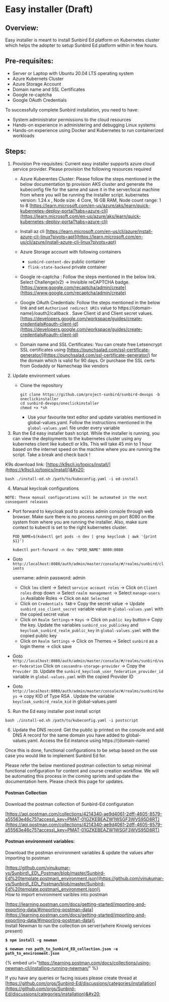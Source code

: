 # Easy installer (Draft)

## Overview:&#x20;

Easy installer is meant to install Sunbird Ed platform on Kubernetes cluster which helps the adopter to setup Sunbird Ed platform within in few hours.&#x20;

## Pre-requisites:

* Server or Laptop with Ubuntu 20.04 LTS operating system
* Azure Kubernets Cluster
* Azure Storage Account
* Domain name and SSL Certificates
* Google re-captcha
* Google OAuth Credentials

To successfully complete Sunbird installation, you need to have:

* System administrator permissions to the cloud resources
* Hands-on experience in administering and debugging Linux systems
* Hands-on experience using Docker and Kubernetes to run containerized workloads

## Steps:

1. Provision Pre-requisites: Current easy installer supports azure cloud service provider. Please provision the following resources required&#x20;
   * Azure Kuberentes Cluster: Please follow the steps mentioned in the below documentation tp provision AKS cluster and generate the kubeconfig file for the same and save it in the server/local machine from where you will be running the installer script. kubernetes version: 1.24.x , Node size: 4 Core, 16 GB RAM, Node count range: 1 to 8   [https://learn.microsoft.com/en-us/azure/aks/learn/quick-kubernetes-deploy-portal?tabs=azure-cli](https://learn.microsoft.com/en-us/azure/aks/learn/quick-kubernetes-deploy-portal?tabs=azure-cli)
   * Install az cli [https://learn.microsoft.com/en-us/cli/azure/install-azure-cli-linux?pivots=apt](https://learn.microsoft.com/en-us/cli/azure/install-azure-cli-linux?pivots=apt)
   *   Azure Storage account with following containers

       * `sunbird-content-dev` public container
       * `flink-state-backend` private container


   * Google re-captcha : Follow the steps mentioned in the below link. Select Challenge(v2) -> Invisible reCAPTCHA badge. [https://www.google.com/recaptcha/admin/create](https://www.google.com/recaptcha/admin/create)
   * Google OAuth Credentials: Follow the steps mentioned in the below link and set `Authorised redirect URIs` value to https://{domain-name}/oauth2/callback .  Save Client id and Client secret values. [https://developers.google.com/workspace/guides/create-credentials#oauth-client-id](https://developers.google.com/workspace/guides/create-credentials#oauth-client-id)
   * Domain name and SSL Certificates: You can create free Letsencrypt SSL certificates using [https://punchsalad.com/ssl-certificate-generator/](https://punchsalad.com/ssl-certificate-generator/)  for the domain which is valid for 90 days. Or purchase the SSL certs from Godaddy or Namecheap like vendors&#x20;
2. Update environment values
   *   Clone the repository

       ```
       git clone https://github.com/project-sunbird/sunbird-devops -b oneclickinstaller
       cd sunbird-devops/oneclickinstaller
       chmod +x *sh
       ```

       * Use your favourite text editor and update variables mentioned in global-values.yaml. Follow the instructions mentioned in the `global-values.yaml` file under every variable
3. Run the Ed easy installer bash script. While the installer is running, you can view the deployments to the kubernetes cluster using any kubernetes client like kubectl or k9s. This will take 45 min to 1 hour based on the internet speed on the machine where you are running the script. Take a break and check back !

K9s download link: [https://k9scli.io/topics/install/](https://k9scli.io/topics/install/)&#x20;

```
bash ./install-ed.sh /path/to/kubeconfig.yaml -i ed-install  
```

4. Manual keycloak configurations

`NOTE: These manual configurations will be automated in the next consequent releases`

*   Port forward to keycloak pod to access admin console through web browser. Make sure there is no process running on port 8080 on the system from where you are running the installer. Also, make sure context to kubectl is set to the right kubernetes cluster.



    ```
    POD_NAME=$(kubectl get pods -n dev | grep keycloak | awk '{print $1}')
    ```

    ```
    kubectl port-forward -n dev "$POD_NAME" 8080:8080 
    ```


*   Goto `http://localhost:8080/auth/admin/master/console/#/realms/sunbird/clients`&#x20;

    username: admin password: admin

    * Click `lms` client -> Select `service account roles` -> Click on `Client roles` drop down -> Select `realm management` -> Select `manage-users in` Available Roles -> Click on `Add Selected`
    * Click on  `Credentials TAB`-> Copy the secret value -> Update `sunbird_sso_client_secret` variable value in `global-values.yaml` with the copied secret value
    * Click on `Realm Settings`-> `Keys` -> Click on `public key` button-> Copy the key. Update the variables `sunbird_sso_publickey` and `keycloak_sunbird_realm_public_key` in `global-values.yaml` with the copied public key
    * Click on `Realm Settings` -> Click on Themes -> Select `sunbird` as a login theme -> click save


* Goto `http://localhost:8080/auth/admin/master/console/#/realms/sunbird/user-federation` Click on `cassandra-storage-provider` -> Copy the `Provider ID`. Update the `sunbird_keycloak_user_federation_provider_id` variable in `global-values.yaml` with the copied Provider ID
* Goto `http://localhost:8080/auth/admin/master/console/#/realms/sunbird/keys` -> copy KID of Type RSA . Update the variable `keycloak_sunbird_realm_kid` in global-values.yaml

5. Run the Ed easy installer post install script

```
bash ./install-ed.sh /path/to/kubeconfig.yaml -i postscript  
```

6. Update the DNS record: Get the public ip printed on the console and add DNS A record for the same domain you have added to global-values.yaml. Access the Ed instance using https://{domain-name}

Once this is done, functional configurations to be setup based on the use case you would like to implement Sunbird Ed for.&#x20;

Please refer the below mentioned postman collection to setup minimal functional configuration for content and course creation workflow. We will be automating this process in the coming sprints and update the documentation here. Please check this page for updates.&#x20;

#### Postman Collection

Download the postman collection of Sunbird-Ed configuration

[https://api.postman.com/collections/4214340-ae9d4061-2dff-4605-8579-a55563e46c75?access\_key=PMAT-01GZKEBEAZW1WSGF3WVS95D8RT](https://api.postman.com/collections/4214340-ae9d4061-2dff-4605-8579-a55563e46c75?access\_key=PMAT-01GZKEBEAZW1WSGF3WVS95D8RT)

#### **Postman environment variables:**

Download the postman environment variables & update the values after importing to postman

[https://github.com/vinukumar-vs/Sunbird\_ED\_Postman/blob/master/Sunbird-Ed%20template.postman\_environment.json](https://github.com/vinukumar-vs/Sunbird\_ED\_Postman/blob/master/Sunbird-Ed%20template.postman\_environment.json)\
\
How to import environment varibles into postman

[https://learning.postman.com/docs/getting-started/importing-and-exporting-data/#importing-postman-data](https://learning.postman.com/docs/getting-started/importing-and-exporting-data/#importing-postman-data)\
\
Install Newman to run the collection on server(where Knowlg services present)

<pre><code><strong>$ npm install -g newman
</strong></code></pre>

<pre class="language-bash"><code class="lang-bash"><strong>$ newman run path_to_Sunbird_ED_collection.json -e path_to_environment.json
</strong></code></pre>

{% embed url="https://learning.postman.com/docs/collections/using-newman-cli/installing-running-newman/" %}

If you have any queries or facing issues please create thread at [https://github.com/orgs/Sunbird-Ed/discussions/categories/installation](https://github.com/orgs/Sunbird-Ed/discussions/categories/installation)&#x20;

